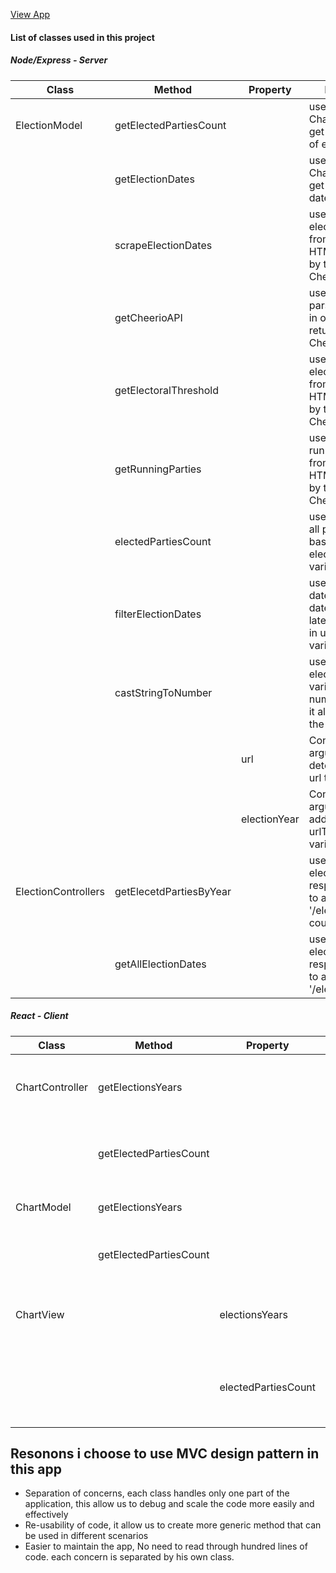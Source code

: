 
[View App](https://powerful-ravine-82937.herokuapp.com/)

#### List of classes used in this project

##### Node/Express - Server

| Class         | Method                  | Property                | Explanation             |
| ------------- | ----------------------- | ----------------------- | ----------------------- |
| ElectionModel | getElectedPartiesCount  |                         | used by the ChartController to get the count<br> of elected parties |
|               | getElectionDates        |                         | used by the ChartController to get election<br> dates as an array |
|               | scrapeElectionDates     |                         | used to extract election dates from the parsed<br> HTML, returned by the library Cheerio |
|               | getCheerioAPI           |                         | used to get the parsedHTML data in object format,<br> returned from Cheerio |
|               | getElectoralThreshold   |                         | used to extract electoral threshold from the parsed <br> HTML, returned by the library Cheerio  |
|               | getRunningParties       |                         | used to extract running parties from the parsed HTML, returned by the library Cheerio |
|               | electedPartiesCount     |                         | used to filter the all parties,<br>based on electoralThreshold variable |
|               | filterElectionDates     |                         | used to format the date to a valid date,<br> later can be used in urlToScrape variable|
|               | castStringToNumber      |                         | used to cast the electoralThreshold variable to number,<br>it allow us to filter the elected parties |
|               |                         | url                     | Constructor argument, <br> determins which url to scrap |
|               |                         | electionYear            | Constructor argument, <br> added to urlToScrape  variable |
| ElectionControllers | getElecetdPartiesByYear  |                  | used by the election route to respone <br> to api endpoint '/elected-parties-count/:year'  | 
|  | getAllElectionDates  |                  | used by the election route to respone <br> to api endpoint '/elections-dates'  | 


##### React - Client

| Class         | Method                  | Property                | Explantaion             |
| ------------- | ----------------------- | ----------------------- | ----------------------- |
| ChartController | getElectionsYears  |                         | used by the Chart Model to get an array of all election dates
|               | getElectedPartiesCount        |                         | used by the Chart Model to get an array of count of elected parties |
| ChartModel    | getElectionsYears     |                         | making API call to receive all election dates |
|               | getElectedPartiesCount           |                         | making API call to receive the count of elected parties
| ChartView              |    |            electionsYears             | holds all the election years - get this info from ChartController |
|               |    |            electedPartiesCount             | holds all the count of electedParties - get this info from ChartController |


## Resonons i choose to use MVC design pattern in this app

- Separation of concerns, each class handles only one part of the application, this allow us to debug and scale the code more easily and effectively
- Re-usability of code, it allow us to create more generic method that can be used in different scenarios
- Easier to maintain the app, No need to read through hundred lines of code. each concern is separated by his own class.


